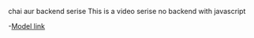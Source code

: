 chai aur backend serise
This is a video serise no backend with javascript

-[Model link](https://app.eraser.io/workspace/jjATasX4PH32YVCRKEbn?origin=share)